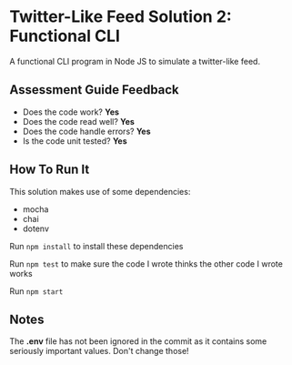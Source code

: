 # Twitter-Like Feed Solution 2: Functional CLI

A functional CLI program in Node JS to simulate a twitter-like feed.

## Assessment Guide Feedback

- Does the code work? **Yes**
- Does the code read well? **Yes**
- Does the code handle errors? **Yes**
- Is the code unit tested? **Yes**

## How To Run It

This solution makes use of some dependencies:

- mocha
- chai
- dotenv

Run `npm install` to install these dependencies

Run `npm test` to make sure the code I wrote thinks the other code I wrote works

Run `npm start`

## Notes

The **.env** file has not been ignored in the commit as it contains some seriously important values. Don't change those!

